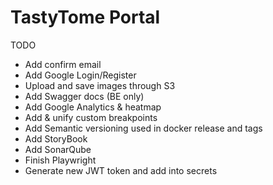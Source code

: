 # TastyTome Portal

TODO
- Add confirm email
- Add Google Login/Register
- Upload and save images through S3
- Add Swagger docs (BE only)
- Add Google Analytics & heatmap
- Add & unify custom breakpoints
- Add Semantic versioning used in docker release and tags
- Add StoryBook
- Add SonarQube
- Finish Playwright
- Generate new JWT token and add into secrets

